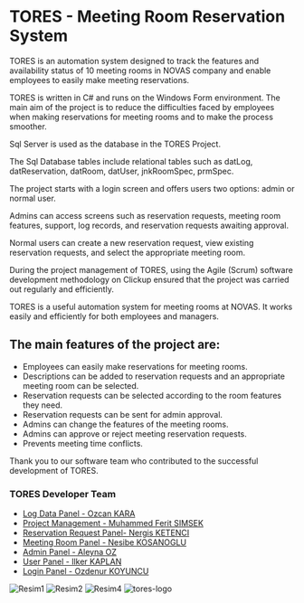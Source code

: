<h1>TORES - Meeting Room Reservation System</h1>
<p>TORES is an automation system designed to track the features and availability status of 10 meeting rooms in NOVAS company and enable employees to easily make meeting reservations.</p>
<p>TORES is written in C# and runs on the Windows Form environment. The main aim of the project is to reduce the difficulties faced by employees when making reservations for meeting rooms and to make the process smoother.</p>
<p>Sql Server is used as the database in the TORES Project.</p>
<p>The Sql Database tables include relational tables such as datLog, datReservation, datRoom, datUser, jnkRoomSpec, prmSpec.</p>
<p>The project starts with a login screen and offers users two options: admin or normal user.</p>
<p>Admins can access screens such as reservation requests, meeting room features, support, log records, and reservation requests awaiting approval.</p>
<p>Normal users can create a new reservation request, view existing reservation requests, and select the appropriate meeting room.</p>
<p>During the project management of TORES, using the Agile (Scrum) software development methodology on Clickup ensured that the project was carried out regularly and efficiently.</p>
<p>TORES is a useful automation system for meeting rooms at NOVAS. It works easily and efficiently for both employees and managers.</p>
<h2>The main features of the project are:</h2>
<ul>
  <li>Employees can easily make reservations for meeting rooms.</li>
  <li>Descriptions can be added to reservation requests and an appropriate meeting room can be selected.</li>
  <li>Reservation requests can be selected according to the room features they need.</li>
  <li>Reservation requests can be sent for admin approval.</li>
  <li>Admins can change the features of the meeting rooms.</li>
  <li>Admins can approve or reject meeting reservation requests.</li>
  <li>Prevents meeting time conflicts.</li>
</ul>
<p>Thank you to our software team who contributed to the successful development of TORES.</p>
<h3>TORES Developer Team</h3>
<ul>
   <li><a href="https://github.com/OzcanKaraa">Log Data Panel  - Ozcan KARA</a></li>
  <li><a href="https://github.com/cptmfs">Project Management - Muhammed Ferit SIMSEK</a></li>
   <li><a href="https://github.com/NrgsK">Reservation Request Panel- Nergis KETENCI</a></li>
   <li><a href="https://github.com/Nesibe93">Meeting Room Panel  - Nesibe KOSANOGLU</a></li>
  <li><a href="https://github.com/Aleyna7">Admin Panel - Aleyna OZ</a></li>
  <li><a href="https://github.com/IlkerKaplan">User Panel  - Ilker KAPLAN</a></li>
  <li><a href="https://github.com/ozdenur">Login Panel  - Ozdenur KOYUNCU</a></li>
</ul>

![Resim1](https://user-images.githubusercontent.com/83764485/228959829-9dbce6cd-024a-4518-bcef-6481e1cd6ea2.png)
![Resim2](https://user-images.githubusercontent.com/83764485/228959837-18413edb-5b96-4a09-8084-cda6132c0e7a.png)
![Resim4](https://user-images.githubusercontent.com/83764485/228959847-ef758d28-45a7-4974-b035-a30a4af8ffe4.png)
![tores-logo](https://user-images.githubusercontent.com/83764485/228959850-f3e0db22-1428-4b20-8a4f-1b75dbe221cd.png)

